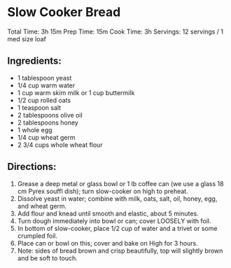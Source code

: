 # Slow Cooker Bread

Total Time: 3h 15m
Prep Time: 15m
Cook Time: 3h
Servings: 12 servings / 1 med size loaf


## Ingredients:
- 1 tablespoon yeast
- 1/4 cup warm water
- 1 cup warm skim milk or 1 cup buttermilk
- 1/2 cup rolled oats
- 1 teaspoon salt
- 2 tablespoons olive oil
- 2 tablespoons honey
- 1 whole egg
- 1/4 cup wheat germ
- 2 3/4 cups whole wheat flour

## Directions:
1. Grease a deep metal or glass bowl or 1 lb coffee can (we use a glass 18 cm Pyrex souffl dish); turn slow-cooker on high to preheat.
2. Dissolve yeast in water; combine with milk, oats, salt, oil, honey, egg, and wheat germ.
3. Add flour and knead until smooth and elastic, about 5 minutes.
4. Turn dough immediately into bowl or can; cover LOOSELY with foil.
5. In bottom of slow-cooker, place 1/2 cup of water and a trivet or some crumpled foil.
6. Place can or bowl on this; cover and bake on High for 3 hours.
7. Note: sides of bread brown and crisp beautifully, top will slightly brown and be soft to touch.
